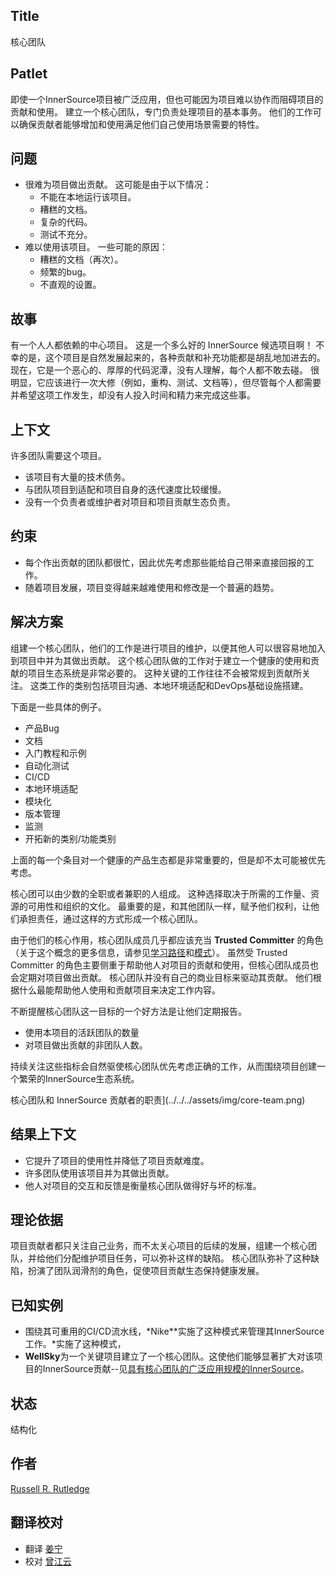 ## Title

核心团队

## Patlet

即使一个InnerSource项目被广泛应用，但也可能因为项目难以协作而阻碍项目的贡献和使用。
建立一个核心团队，专门负责处理项目的基本事务。
他们的工作可以确保贡献者能够增加和使用满足他们自己使用场景需要的特性。

## 问题

* 很难为项目做出贡献。
  这可能是由于以下情况：
  * 不能在本地运行该项目。
  * 糟糕的文档。
  * 复杂的代码。
  * 测试不充分。
* 难以使用该项目。
  一些可能的原因：
  * 糟糕的文档（再次）。
  * 频繁的bug。
  * 不直观的设置。

## 故事

有一个人人都依赖的中心项目。
这是一个多么好的 InnerSource 候选项目啊！
不幸的是，这个项目是自然发展起来的，各种贡献和补充功能都是胡乱地加进去的。
现在，它是一个恶心的、厚厚的代码泥潭，没有人理解，每个人都不敢去碰。
很明显，它应该进行一次大修（例如，重构、测试、文档等），但尽管每个人都需要并希望这项工作发生，却没有人投入时间和精力来完成这些事。

## 上下文

许多团队需要这个项目。

* 该项目有大量的技术债务。
* 与团队项目到适配和项目自身的迭代速度比较缓慢。
* 没有一个负责者或维护者对项目和项目贡献生态负责。

## 约束

* 每个作出贡献的团队都很忙，因此优先考虑那些能给自己带来直接回报的工作。
* 随着项目发展，项目变得越来越难使用和修改是一个普遍的趋势。

## 解决方案

组建一个核心团队，他们的工作是进行项目的维护，以便其他人可以很容易地加入到项目中并为其做出贡献。
这个核心团队做的工作对于建立一个健康的使用和贡献的项目生态系统是非常必要的。
这种关键的工作往往不会被常规到贡献所关注。
这类工作的类别包括项目沟通、本地环境适配和DevOps基础设施搭建。

下面是一些具体的例子。

* 产品Bug
* 文档
* 入门教程和示例
* 自动化测试
* CI/CD
* 本地环境适配
* 模块化
* 版本管理
* 监测
* 开拓新的类别/功能类别

上面的每一个条目对一个健康的产品生态都是非常重要的，但是却不太可能被优先考虑。

核心团可以由少数的全职或者兼职的人组成。
这种选择取决于所需的工作量、资源的可用性和组织的文化。
最重要的是，和其他团队一样，赋予他们权利，让他们承担责任，通过这样的方式形成一个核心团队。

由于他们的核心作用，核心团队成员几乎都应该充当 **Trusted Committer** 的角色（关于这个概念的更多信息，请参见[学习路径][tc-learning-path]和[模式][tc-pattern]）。
虽然受 Trusted Committer 的角色主要侧重于帮助他人对项目的贡献和使用，但核心团队成员也会定期对项目做出贡献。
核心团队并没有自己的商业目标来驱动其贡献。
他们根据什么最能帮助他人使用和贡献项目来决定工作内容。

不断提醒核心团队这一目标的一个好方法是让他们定期报告。

* 使用本项目的活跃团队的数量
* 对项目做出贡献的非团队人数。

持续关注这些指标会自然驱使核心团队优先考虑正确的工作，从而围绕项目创建一个繁荣的InnerSource生态系统。

核心团队和 InnerSource 贡献者的职责](../../../assets/img/core-team.png)

## 结果上下文

* 它提升了项目的使用性并降低了项目贡献难度。
* 许多团队使用该项目并为其做出贡献。
* 他人对项目的交互和反馈是衡量核心团队做得好与坏的标准。

## 理论依据

项目贡献者都只关注自己业务，而不太关心项目的后续的发展，组建一个核心团队，并给他们分配维护项目任务，可以弥补这样的缺陷。
核心团队弥补了这种缺陷，扮演了团队润滑剂的角色，促使项目贡献生态保持健康发展。

## 已知实例

* 围绕其可重用的CI/CD流水线，*Nike**实施了这种模式来管理其InnerSource工作。*实施了这种模式，
* **WellSky**为一个关键项目建立了一个核心团队。这使他们能够显著扩大对该项目的InnerSource贡献--见[具有核心团队的广泛应用规模的InnerSource](https://www.youtube.com/watch?v=kgxexjYdhIc)。

## 状态

结构化

## 作者

[Russell R. Rutledge](https://github.com/rrrutledge)

## 翻译校对

* 翻译 [姜宁](https://github.com/willemjiang)
* 校对 [曾江云](https://github.com/skw0rm)

[tc-learning-path]: https://innersourcecommons.org/learn/learning-path/trusted-committer/
[tc-pattern]: ./trusted-committer.md

